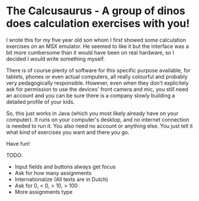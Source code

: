 # The Calcusaurus - A group of dinos does calculation exercises with you!

I wrote this for my five year old son whom I first showed some calculation exercises on an MSX 
emulator. He seemed to like it but the interface was a bit more cumbersome than it would have been
on real hardware, so I decided I would write something myself.

There is of course plenty of software for this specific purpose available, for tablets, phones or even
actual computers, all really colourful and probably very pedagogically responsible. However, even when they don't 
explicitely ask for permission to use the devices' front camera and mic, you still need an account and 
you can be sure there is a company slowly building a detailed profile of your kids.

So, this just works in Java (which you most likely already have on your computer). It runs on your
computer's desktop, and no internet connection is needed to run it. You also need no account or 
anything else. You just tell it what kind of exercises you want and there you go.

Have fun!

TODO:
* Input fields and buttons always get focus
* Ask for how many assignments 
* Internationalize (All texts are in Dutch)
* Ask for 0, < 0, > 10, > 100
* More assignments type

